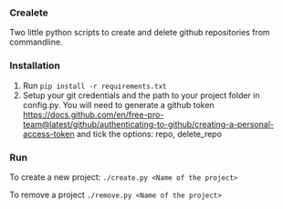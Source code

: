 ### Crealete

Two little python scripts to create and delete github repositories from commandline.

### Installation

1) Run ```pip install -r requirements.txt ``` 
2) Setup your git credentials and the path to your project folder in config.py. You will need to generate a github token https://docs.github.com/en/free-pro-team@latest/github/authenticating-to-github/creating-a-personal-access-token and tick the options: repo, delete_repo

### Run

To create a new project: ```./create.py <Name of the project>```
  
To remove a project ```./remove.py <Name of the project>```
